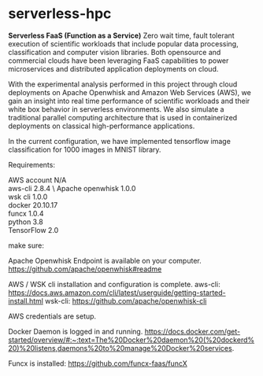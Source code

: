# serverless-hpc


**Serverless FaaS (Function as a Service)** 
Zero wait time, fault tolerant execution of scientific workloads that include popular data processing, classification and computer vision libraries. Both opensource and commercial clouds have been leveraging FaaS capabilities to power microservices and distributed application deployments on cloud. 

With the experimental analysis performed in this project through cloud deployments on Apache Openwhisk and Amazon Web Services (AWS), we gain an insight into real time performance of scientific workloads and their white box behavior in serverless environments. We also simulate a traditional parallel computing architecture that is used in containerized deployments on classical high-performance applications. 

In the current configuration, we have implemented tensorflow image classification for 1000 images in MNIST library. 

Requirements: 

AWS account	N/A \
aws-cli	2.8.4  \ 
Apache openwhisk	1.0.0 \
wsk cli 	1.0.0 \
docker	20.10.17 \
funcx	1.0.4 \
python	3.8 \
TensorFlow 	2.0

make sure: 

Apache Openwhisk Endpoint is available on your computer. 
https://github.com/apache/openwhisk#readme

AWS / WSK cli installation and configuration is complete. 
aws-cli: https://docs.aws.amazon.com/cli/latest/userguide/getting-started-install.html
wsk-cli: https://github.com/apache/openwhisk-cli

AWS credentials are setup.

Docker Daemon is logged in and running. 
https://docs.docker.com/get-started/overview/#:~:text=The%20Docker%20daemon%20(%20dockerd%20)%20listens,daemons%20to%20manage%20Docker%20services.

Funcx is installed: 
https://github.com/funcx-faas/funcX

